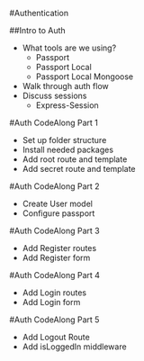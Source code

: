 #Authentication

##Intro to Auth
* What tools are we using?
    * Passport
    * Passport Local
    * Passport Local Mongoose
* Walk through auth flow
* Discuss sessions
    * Express-Session

#Auth CodeAlong Part 1
* Set up folder structure
* Install needed packages
* Add root route and template
* Add secret route and template

#Auth CodeAlong Part 2
* Create User model
* Configure passport

#Auth CodeAlong Part 3
* Add Register routes
* Add Register form

#Auth CodeAlong Part 4
* Add Login routes
* Add Login form

#Auth CodeAlong Part 5
* Add Logout Route
* Add isLoggedIn middleware